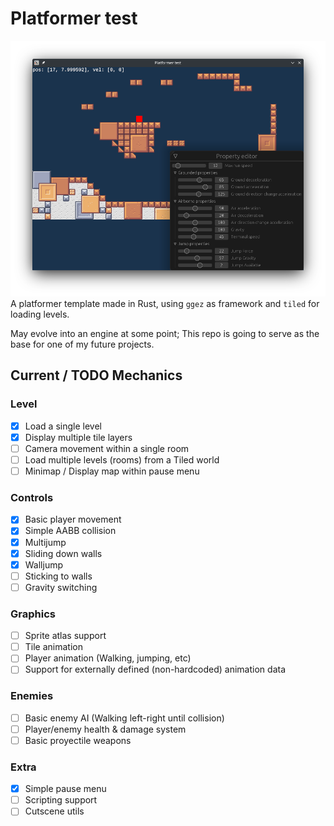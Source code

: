 # Platformer test
![Screenshot](Screenshot.png)
A platformer template made in Rust, using `ggez` as framework and `tiled` for loading levels.

May evolve into an engine at some point; This repo is going to serve as the base for one of my future projects.

## Current / TODO Mechanics
### Level
- [x] Load a single level
- [x] Display multiple tile layers
- [ ] Camera movement within a single room
- [ ] Load multiple levels (rooms) from a Tiled world
- [ ] Minimap / Display map within pause menu

### Controls
- [x] Basic player movement
- [x] Simple AABB collision
- [x] Multijump
- [x] Sliding down walls
- [x] Walljump
- [ ] Sticking to walls
- [ ] Gravity switching

### Graphics
- [ ] Sprite atlas support
- [ ] Tile animation
- [ ] Player animation (Walking, jumping, etc)
- [ ] Support for externally defined (non-hardcoded) animation data

### Enemies
- [ ] Basic enemy AI (Walking left-right until collision)
- [ ] Player/enemy health & damage system
- [ ] Basic proyectile weapons

### Extra
- [x] Simple pause menu
- [ ] Scripting support
- [ ] Cutscene utils
